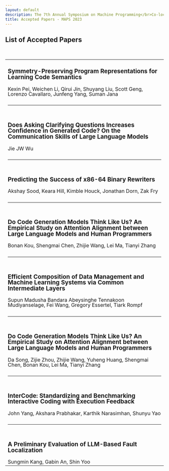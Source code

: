 ```yaml
---
layout: default
description: The 7th Annual Symposium on Machine Programming</br>Co-located with ESEC/FSE 2023</br>December 3, 2023 - San Francisco, CA, USA</br>
title: Accepted Papers - MAPS 2023
---
```


<style type="text/css" media="screen">

h3 {line-height: 100%;}
td {border: none !important; line-height: 100%; cellspacing: 0; cellpadding: 0; width: 23.33%;}
tr {height: 0;}
/*table {border-collapse: separate; border-spacing: 0 40px;}*/
.rule {height: 50px;}
.authors {font-size: 16px;}

</style>

<h2>List of Accepted Papers</h2>
<br>
<table>
  <tr class="title-row">
    <td><h3>Symmetry-Preserving Program Representations for Learning Code Semantics</h3>
  	<div class="authors">Kexin Pei, Weichen Li, Qirui Jin, Shuyang Liu, Scott Geng, Lorenzo Cavallaro, Junfeng Yang, Suman Jana</div></td>
  </tr>
  <tr class="rule">
  	<td><hr></td>
  </tr>
  <tr class="title-row">
  	<td><h3>Does Asking Clarifying Questions Increases Confidence in Generated Code? On the Communication Skills of Large Language Models</h3>
  	<div class="authors">Jie JW Wu</div></td>
  </tr>
  <tr class="rule">
  	<td><hr></td>
  </tr>
  <tr class="title-row">
	<td><h3>Predicting the Success of x86-64 Binary Rewriters</h3>
  	<div class="authors">Akshay Sood, Keara Hill, Kimble Houck, Jonathan Dorn, Zak Fry</div></td>
  </tr>
  <tr class="rule">
  	<td><hr></td>
  </tr>
   <tr class="title-row">
	<td><h3>Do Code Generation Models Think Like Us? An Empirical Study on Attention Alignment between Large Language Models and Human Programmers</h3>
  	<div class="authors">Bonan Kou, Shengmai Chen, Zhijie Wang, Lei Ma, Tianyi Zhang</div></td>
  </tr>
  <tr class="rule">
  	<td><hr></td>
  </tr>
   <tr class="title-row">
	<td><h3>Efficient Composition of Data Management and Machine Learning Systems via Common Intermediate Layers</h3>
  	<div class="authors">Supun Madusha Bandara Abeysinghe Tennakoon Mudiyanselage, Fei Wang, Gregory Essertel, Tiark Rompf</div></td>
  </tr>
  <tr class="rule">
  	<td><hr></td>
  </tr>
   <tr class="title-row">
	<td><h3>Do Code Generation Models Think Like Us? An Empirical Study on Attention Alignment between Large Language Models and Human Programmers</h3>
  	<div class="authors">Da Song, Zijie Zhou, Zhijie Wang, Yuheng Huang, Shengmai Chen, Bonan Kou, Lei Ma, Tianyi Zhang</div></td>
  </tr>
  <tr class="rule">
  	<td><hr></td>
  </tr>
   <tr class="title-row">
	<td><h3>InterCode: Standardizing and Benchmarking Interactive Coding with Execution Feedback</h3>
  	<div class="authors">John Yang, Akshara Prabhakar, Karthik Narasimhan, Shunyu Yao</div></td>
  </tr>
  <tr class="rule">
  	<td><hr></td>
  </tr>
   <tr class="title-row">
	<td><h3>A Preliminary Evaluation of LLM-Based Fault Localization</h3>
  	<div class="authors">Sungmin Kang, Gabin An, Shin Yoo</div></td>
  </tr>
</table>

